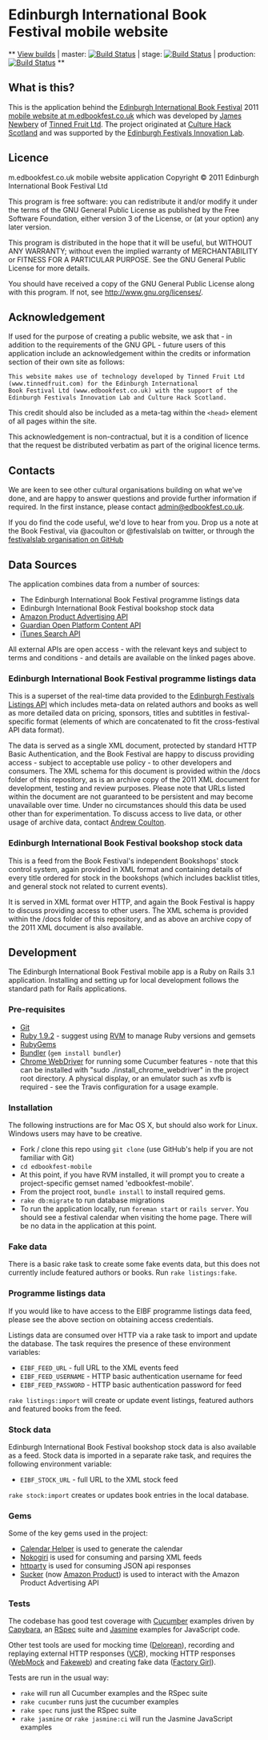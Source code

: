 # Edinburgh International Book Festival mobile website

** [View builds](http://travis-ci.org/festivalslab/edbookfest-mobile) | master: [![Build Status](https://secure.travis-ci.org/festivalslab/edbookfest-mobile.png?branch=master)](http://travis-ci.org/festivalslab/edbookfest-mobile) |
stage: [![Build Status](https://secure.travis-ci.org/festivalslab/edbookfest-mobile.png?branch=stage)](http://travis-ci.org/festivalslab/edbookfest-mobile) | 
production: [![Build Status](https://secure.travis-ci.org/festivalslab/edbookfest-mobile.png?branch=production)](http://travis-ci.org/festivalslab/edbookfest-mobile) **


## What is this?
This is the application behind the [Edinburgh International Book Festival](http://www.edbookfest.co.uk) 2011 [mobile website at m.edbookfest.co.uk](http://m.edbookfest.co.uk) which was developed by [James Newbery](https://github.com/froots) of [Tinned Fruit Ltd](http://tinnedfruit.com). The project originated at [Culture Hack Scotland](http://culturehackscotland.com) and was supported by the [Edinburgh Festivals Innovation Lab](http://festivalslab.com).

## Licence
m.edbookfest.co.uk mobile website application
Copyright &copy; 2011 Edinburgh International Book Festival Ltd

This program is free software: you can redistribute it and/or modify
it under the terms of the GNU General Public License as published by
the Free Software Foundation, either version 3 of the License, or
(at your option) any later version.

This program is distributed in the hope that it will be useful,
but WITHOUT ANY WARRANTY; without even the implied warranty of
MERCHANTABILITY or FITNESS FOR A PARTICULAR PURPOSE.  See the
GNU General Public License for more details.

You should have received a copy of the GNU General Public License
along with this program.  If not, see <http://www.gnu.org/licenses/>.

## Acknowledgement
If used for the purpose of creating a public website, we ask that - in addition to the requirements of the GNU
GPL - future users of this application include an acknowledgement within the credits or information section of their 
own site as follows:

    This website makes use of technology developed by Tinned Fruit Ltd (www.tinnedfruit.com) for the Edinburgh International 
	Book Festival Ltd (www.edbookfest.co.uk) with the support of the Edinburgh Festivals Innovation Lab	and Culture Hack Scotland.

This credit should also be included as a meta-tag within the `<head>` element of all pages within the site.

This acknowledgement is non-contractual, but it is a condition of licence that the request be distributed verbatim
as part of the original licence terms.

## Contacts
We are keen to see other cultural organisations building on what we've done, and are happy to answer questions and provide
further information if required. In the first instance, please contact admin@edbookfest.co.uk.

If you do find the code useful, we'd love to hear from you. Drop us a note at the Book Festival, via @acoulton or @festivalslab on
twitter, or through the [festivalslab organisation on GitHub](http://github.com/festivalslab)

## Data Sources
The application combines data from a number of sources:

* The Edinburgh International Book Festival programme listings data
* Edinburgh International Book Festival bookshop stock data
* [Amazon Product Advertising API](https://affiliate-program.amazon.co.uk/gp/advertising/api/detail/main.html)
* [Guardian Open Platform Content API](http://www.guardian.co.uk/open-platform)
* [iTunes Search API](http://www.apple.com/itunes/affiliates/resources/documentation/itunes-store-web-service-search-api.html)

All external APIs are open access - with the relevant keys and subject to terms and conditions - and details are available on 
the linked pages above.

### Edinburgh International Book Festival programme listings data
This is a superset of the real-time data provided to the [Edinburgh Festivals Listings API](http://festivalslab.com/api2011/about/) 
which includes meta-data on related authors and books as well as more detailed data on pricing, sponsors, titles and subtitles in
festival-specific format (elements of which are concatenated to fit the cross-festival API data format).

The data is served as a single XML document, protected by standard HTTP Basic Authentication, and the Book Festival are happy to
discuss providing access - subject to acceptable use policy - to other developers and consumers. The XML schema for this document
is provided within the /docs folder of this repository, as is an archive copy of the 2011 XML document for development, testing 
and review purposes. Please note that URLs listed within the document are not guaranteed to be persistent and may become unavailable
over time. Under no circumstances should this data be used other than for experimentation. To discuss access to live data, or other
usage of archive data, contact [Andrew Coulton](https://github.com/acoulton).

### Edinburgh International Book Festival bookshop stock data
This is a feed from the Book Festival's independent Bookshops' stock control system, again provided in XML format and containing
details of every title ordered for stock in the bookshops (which includes backlist titles, and general stock not related to current
events).

It is served in XML format over HTTP, and again the Book Festival is happy to discuss providing access to other users. The XML schema
is provided within the /docs folder of this repository, and as above an archive copy of the 2011 XML document is also available.

## Development

The Edinburgh International Book Festival mobile app is a Ruby on Rails 3.1 application. Installing and setting up for local development follows the standard path for Rails applications.

### Pre-requisites

* [Git](http://git-scm.com/)
* [Ruby 1.9.2](http://www.ruby-lang.org/) - suggest using [RVM](http://beginrescueend.com/) to manage Ruby versions and gemsets
* [RubyGems](http://rubygems.org/)
* [Bundler](http://gembundler.com/) (`gem install bundler`)
* [Chrome WebDriver](http://www.chromium.org/developers/testing/webdriver-for-chrome) for running some Cucumber features - note
  that this can be installed with "sudo ./install_chrome_webdriver" in the project root directory. A physical display, or an
  emulator such as xvfb is required - see the Travis configuration for a usage example.

### Installation

The following instructions are for Mac OS X, but should also work for Linux. Windows users may have to be creative.

* Fork / clone this repo using `git clone` (use GitHub's help if you are not familiar with Git)
* `cd edbookfest-mobile`
* At this point, if you have RVM installed, it will prompt you to create a project-specific gemset named 'edbookfest-mobile'.
* From the project root, `bundle install` to install required gems.
* `rake db:migrate` to run database migrations
* To run the application locally, run `foreman start` or `rails server`. You should see a festival calendar when visiting the home page. There will be no data in the application at this point.

### Fake data

There is a basic rake task to create some fake events data, but this does not currently include featured authors or books. Run `rake listings:fake`.

### Programme listings data

If you would like to have access to the EIBF programme listings data feed, please see the above section on obtaining access credentials.

Listings data are consumed over HTTP via a rake task to import and update the database. The task requires the presence of these environment variables:

* `EIBF_FEED_URL` - full URL to the XML events feed
* `EIBF_FEED_USERNAME` - HTTP basic authentication username for feed
* `EIBF_FEED_PASSWORD` - HTTP basic authentication password for feed

`rake listings:import` will create or update event listings, featured authors and featured books from the feed.

### Stock data

Edinburgh International Book Festival bookshop stock data is also available as a feed. Stock data is imported in a separate rake task, and requires the following environment variable:

* `EIBF_STOCK_URL` - full URL to the XML stock feed

`rake stock:import` creates or updates book entries in the local database.

### Gems

Some of the key gems used in the project:

* [Calendar Helper](https://github.com/topfunky/calendar_helper) is used to generate the calendar
* [Nokogiri](http://nokogiri.org/) is used for consuming and parsing XML feeds
* [httparty](http://httparty.rubyforge.org/) is used for consuming JSON api responses
* [Sucker](http://code.papercavalier.com/sucker/) (now [Amazon Product](http://code.papercavalier.com/amazon_product/)) is used to interact with the Amazon Product Advertising API

### Tests

The codebase has good test coverage with [Cucumber](http://cukes.info/) examples driven by [Capybara](https://github.com/jnicklas/capybara), an [RSpec](http://relishapp.com/rspec) suite and [Jasmine](https://jasmine.github.io/) examples for JavaScript code. 

Other test tools are used for mocking time ([Delorean](https://github.com/bebanjo/delorean)), recording and replaying external HTTP responses ([VCR](http://relishapp.com/myronmarston/vcr)), mocking HTTP responses ([WebMock](https://github.com/bblimke/webmock) and [Fakeweb](https://github.com/chrisk/fakeweb)) and creating fake data ([Factory Girl](https://github.com/thoughtbot/factory_girl)).

Tests are run in the usual way:

* `rake` will run all Cucumber examples and the RSpec suite
* `rake cucumber` runs just the cucumber examples
* `rake spec` runs just the RSpec suite
* `rake jasmine` or `rake jasmine:ci` will run the Jasmine JavaScript examples
